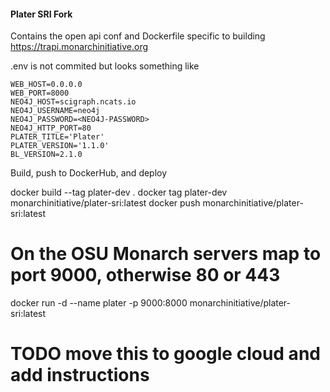 #### Plater SRI Fork

Contains the open api conf and Dockerfile specific to building https://trapi.monarchinitiative.org


.env is not commited but looks something like
```
WEB_HOST=0.0.0.0
WEB_PORT=8000
NEO4J_HOST=scigraph.ncats.io
NEO4J_USERNAME=neo4j
NEO4J_PASSWORD=<NEO4J-PASSWORD>
NEO4J_HTTP_PORT=80
PLATER_TITLE='Plater'
PLATER_VERSION='1.1.0'
BL_VERSION=2.1.0
```

Build, push to DockerHub, and deploy

docker build --tag plater-dev .
docker tag plater-dev monarchinitiative/plater-sri:latest
docker push monarchinitiative/plater-sri:latest

# On the OSU Monarch servers map to port 9000, otherwise 80 or 443
docker run -d --name plater -p 9000:8000 monarchinitiative/plater-sri:latest

# TODO move this to google cloud and add instructions

